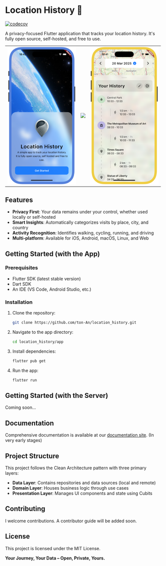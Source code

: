 # Location History 📍
[![codecov](https://codecov.io/gh/ton-An/location_history/graph/badge.svg?token=X5F77OEGXS)](https://codecov.io/gh/ton-An/location_history)

A privacy-focused Flutter application that tracks your location history. It's fully open source, self-hosted, and free to use.

|   |   |   |
|---|---|---|
![](/docs/public/assets/screenshots/home.png)  |  ![](/docs/public/assets/screenshots/map.png) |  ![](/docs/public/assets/screenshots/map_modal.png)

## Features

- **Privacy First**: Your data remains under your control, whether used locally or self-hosted
- **Smart Insights**: Automatically categorizes visits by place, city, and country
- **Activity Recognition**: Identifies walking, cycling, running, and driving
- **Multi-platform**: Available for iOS, Android, macOS, Linux, and Web

## Getting Started (with the App)

### Prerequisites

- Flutter SDK (latest stable version)
- Dart SDK
- An IDE (VS Code, Android Studio, etc.)

### Installation

1. Clone the repository:
   ```bash
   git clone https://github.com/ton-An/location_history.git
   ```

2. Navigate to the app directory:
   ```bash
   cd location_history/app
   ```

3. Install dependencies:
   ```bash
   flutter pub get
   ```

4. Run the app:
   ```bash
   flutter run
   ```

## Getting Started (with the Server)

Coming soon...

## Documentation

Comprehensive documentation is available at our [documentation site](https://ton-an.github.io/location_history/). (In very early stages)

## Project Structure

This project follows the Clean Architecture pattern with three primary layers:

- **Data Layer**: Contains repositories and data sources (local and remote)
- **Domain Layer**: Houses business logic through use cases
- **Presentation Layer**: Manages UI components and state using Cubits

## Contributing

I welcome contributions. A contributor guide will be added soon.

## License

This project is licensed under the MIT License.


**Your Journey, Your Data – Open, Private, Yours.**